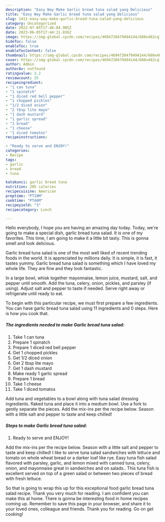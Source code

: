 ```yaml
---
description: "Easy Way Make Garlic bread tuna salad yang Delicious"
title: "Easy Way Make Garlic bread tuna salad yang Delicious"
slug: 1411-easy-way-make-garlic-bread-tuna-salad-yang-delicious
category: Uncategorized
date: 2022-07-05T17:46:04.905Z
date: 2023-06-05T17:44:11.836Z
image: https://img-global.cpcdn.com/recipes/4694720479494144/680x482cq70/garlic-bread-tuna-salad-recipe-main-photo.jpg
hideToc: false
enableToc: true
enableTocContent: false
thumbnail: https://img-global.cpcdn.com/recipes/4694720479494144/680x482cq70/garlic-bread-tuna-salad-recipe-main-photo.jpg
cover: https://img-global.cpcdn.com/recipes/4694720479494144/680x482cq70/garlic-bread-tuna-salad-recipe-main-photo.jpg
author: Admin
authorAv: notfound
ratingvalue: 3.2
reviewcount: 25
recipeingredient:
- "1 can tuna"
- "1 spinatch"
- "1 diced red bell pepper"
- "1 chopped pickles"
- "1/2 diced onion"
- "2 tbsp lite mayo"
- "1 dash mustard"
- "1 garlic spread"
- "1 bread"
- "1 cheese"
- "1 diced tomatos"
recipeinstructions:

- "Ready to serve and ENJOY!"
categories:
- Recipe
tags:
- garlic
- bread
- tuna

katakunci: garlic bread tuna 
nutrition: 205 calories
recipecuisine: American
preptime: "PT18M"
cooktime: "PT46M"
recipeyield: "3"
recipecategory: Lunch

---
```



Hello everybody, I hope you are having an amazing day today. Today, we're going to make a special dish, garlic bread tuna salad. It is one of my favorites. This time, I am going to make it a little bit tasty. This is gonna smell and look delicious.

Garlic bread tuna salad is one of the most well liked of recent trending foods in the world. It is appreciated by millions daily. It is simple, it is fast, it tastes yummy. Garlic bread tuna salad is something which I have loved my whole life. They are fine and they look fantastic.

In a large bowl, whisk together mayonnaise, lemon juice, mustard, salt, and pepper until smooth. Add the tuna, celery, onion, pickles, and parsley (if using). Adjust salt and pepper to taste if needed. Serve right away or refrigerate until ready to eat.


To begin with this particular recipe, we must first prepare a few ingredients. You can have garlic bread tuna salad using 11 ingredients and 0 steps. Here is how you cook that.

<!--inarticleads1-->

##### The ingredients needed to make Garlic bread tuna salad:

1. Take 1 can tuna
1. Prepare 1 spinatch
1. Prepare 1 diced red bell pepper
1. Get 1 chopped pickles
1. Get 1/2 diced onion
1. Get 2 tbsp lite mayo
1. Get 1 dash mustard
1. Make ready 1 garlic spread
1. Prepare 1 bread
1. Take 1 cheese
1. Take 1 diced tomatos


Add tuna and vegetables to a bowl along with tuna salad dressing ingredients. flaked tuna and place it into a medium bowl. Use a fork to gently separate the pieces. Add the mix-ins per the recipe below. Season with a little salt and pepper to taste and keep chilled! 

<!--inarticleads2-->

##### Steps to make Garlic bread tuna salad:


1. Ready to serve and ENJOY!

Add the mix-ins per the recipe below. Season with a little salt and pepper to taste and keep chilled! I like to serve tuna salad sandwiches with lettuce and tomato on whole wheat bread or a darker loaf like rye. Easy tuna fish salad flavored with parsley, garlic, and lemon mixed with canned tuna, celery, onion, and mayonnaise great in sandwiches and on salads.. This tuna fish is excellent served on top of a green salad or between two pieces of bread with fresh lettuce. 

So that is going to wrap this up for this exceptional food garlic bread tuna salad recipe. Thank you very much for reading. I am confident you can make this at home. There is gonna be interesting food in home recipes coming up. Remember to save this page in your browser, and share it to your loved ones, colleague and friends. Thank you for reading. Go on get cooking!
